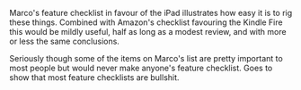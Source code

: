 Marco's feature checklist in favour of the iPad illustrates how easy it is
to rig these things. Combined with Amazon's checklist favouring the Kindle
Fire this would be mildly useful, half as long as a modest review, and with
more or less the same conclusions.

Seriously though some of the items on Marco's list are pretty important to
most people but would never make anyone's feature checklist. Goes to show
that most feature checklists are bullshit.
